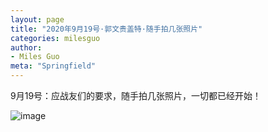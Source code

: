```yaml
---
layout: page
title: "2020年9月19号·郭文贵盖特·随手拍几张照片"
categories: milesguo
author:
- Miles Guo
meta: "Springfield"
---
```


9月19号：应战友们的要求，随手拍几张照片，一切都已经开始！

![image](../../../../image/milesguo/2020_09_20_Miles_Guo_Getter_4.jpg)
